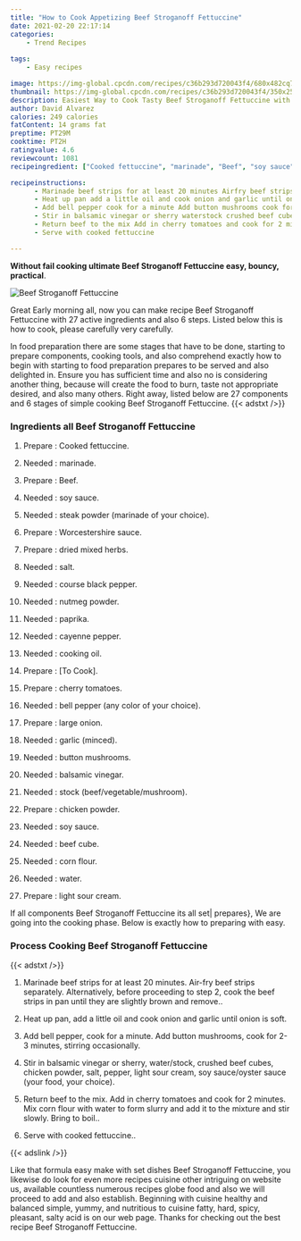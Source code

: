 ```yaml
---
title: "How to Cook Appetizing Beef Stroganoff Fettuccine"
date: 2021-02-20 22:17:14
categories:
    - Trend Recipes
    
tags:
    - Easy recipes

image: https://img-global.cpcdn.com/recipes/c36b293d720043f4/680x482cq70/beef-stroganoff-fettuccine-recipe-main-photo.jpg
thumbnail: https://img-global.cpcdn.com/recipes/c36b293d720043f4/350x250cq70/beef-stroganoff-fettuccine-recipe-main-photo.jpg
description: Easiest Way to Cook Tasty Beef Stroganoff Fettuccine with 27 ingredients and 6 stages of easy cooking.
author: David Alvarez
calories: 249 calories
fatContent: 14 grams fat
preptime: PT29M
cooktime: PT2H
ratingvalue: 4.6
reviewcount: 1081
recipeingredient: ["Cooked fettuccine", "marinade", "Beef", "soy sauce", "steak powder marinade of your choice", "Worcestershire sauce", "dried mixed herbs", "salt", "course black pepper", "nutmeg powder", "paprika", "cayenne pepper", "cooking oil", "To Cook", "cherry tomatoes", "bell pepper any color of your choice", "large onion", "garlic minced", "button mushrooms", "balsamic vinegar", "stock beefvegetablemushroom", "chicken powder", "soy sauce", "beef cube", "corn flour", "water", "light sour cream"]

recipeinstructions: 
      - Marinade beef strips for at least 20 minutes Airfry beef strips separately Alternatively before proceeding to step 2 cook the beef strips in pan until they are slightly brown and remove 
      - Heat up pan add a little oil and cook onion and garlic until onion is soft 
      - Add bell pepper cook for a minute Add button mushrooms cook for 23 minutes stirring occasionally 
      - Stir in balsamic vinegar or sherry waterstock crushed beef cubes chicken powder salt pepper light sour cream soy sauceoyster sauce your food your choice 
      - Return beef to the mix Add in cherry tomatoes and cook for 2 minutes Mix corn flour with water to form slurry and add it to the mixture and stir slowly Bring to boil 
      - Serve with cooked fettuccine

---
```




**Without fail cooking ultimate Beef Stroganoff Fettuccine easy, bouncy, practical**. 


![Beef Stroganoff Fettuccine](https://img-global.cpcdn.com/recipes/c36b293d720043f4/680x482cq70/beef-stroganoff-fettuccine-recipe-main-photo.jpg "Beef Stroganoff Fettuccine")




Great Early morning all, now you can make recipe Beef Stroganoff Fettuccine with 27 active ingredients and also 6 steps. Listed below this is how to cook, please carefully very carefully.

In food preparation there are some stages that have to be done, starting to prepare components, cooking tools, and also comprehend exactly how to begin with starting to food preparation prepares to be served and also delighted in. Ensure you has sufficient time and also no is considering another thing, because will create the food to burn, taste not appropriate desired, and also many others. Right away, listed below are 27 components and 6 stages of simple cooking Beef Stroganoff Fettuccine.
{{< adstxt />}}

### Ingredients all Beef Stroganoff Fettuccine


1. Prepare  : Cooked fettuccine.

1. Needed  : marinade.

1. Prepare  : Beef.

1. Needed  : soy sauce.

1. Needed  : steak powder (marinade of your choice).

1. Prepare  : Worcestershire sauce.

1. Prepare  : dried mixed herbs.

1. Needed  : salt.

1. Needed  : course black pepper.

1. Needed  : nutmeg powder.

1. Needed  : paprika.

1. Needed  : cayenne pepper.

1. Needed  : cooking oil.

1. Prepare  : [To Cook].

1. Prepare  : cherry tomatoes.

1. Needed  : bell pepper (any color of your choice).

1. Prepare  : large onion.

1. Needed  : garlic (minced).

1. Needed  : button mushrooms.

1. Needed  : balsamic vinegar.

1. Needed  : stock (beef/vegetable/mushroom).

1. Prepare  : chicken powder.

1. Needed  : soy sauce.

1. Needed  : beef cube.

1. Needed  : corn flour.

1. Needed  : water.

1. Prepare  : light sour cream.



If all components Beef Stroganoff Fettuccine its all set| prepares}, We are going into the cooking phase. Below is exactly how to preparing with easy.

### Process Cooking Beef Stroganoff Fettuccine

{{< adstxt />}}


1. Marinade beef strips for at least 20 minutes. Air-fry beef strips separately. Alternatively, before proceeding to step 2, cook the beef strips in pan until they are slightly brown and remove..



1. Heat up pan, add a little oil and cook onion and garlic until onion is soft.



1. Add bell pepper, cook for a minute. Add button mushrooms, cook for 2-3 minutes, stirring occasionally.



1. Stir in balsamic vinegar or sherry, water/stock, crushed beef cubes, chicken powder, salt, pepper, light sour cream, soy sauce/oyster sauce (your food, your choice).



1. Return beef to the mix. Add in cherry tomatoes and cook for 2 minutes. Mix corn flour with water to form slurry and add it to the mixture and stir slowly. Bring to boil..



1. Serve with cooked fettuccine..





{{< adslink />}}

Like that formula easy make with set dishes Beef Stroganoff Fettuccine, you likewise do look for even more recipes cuisine other intriguing on website us, available countless numerous recipes globe food and also we will proceed to add and also establish. Beginning with cuisine healthy and balanced simple, yummy, and nutritious to cuisine fatty, hard, spicy, pleasant, salty acid is on our web page. Thanks for checking out the best recipe Beef Stroganoff Fettuccine.
